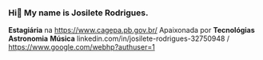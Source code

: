 ### Hi👋 My name is Josilete Rodrigues.


**Estagiária** na https://www.cagepa.pb.gov.br/
Apaixonada por **Tecnológias** **Astronomia** **Música**
linkedin.com/in/josilete-rodrigues-32750948 / https://www.google.com/webhp?authuser=1


